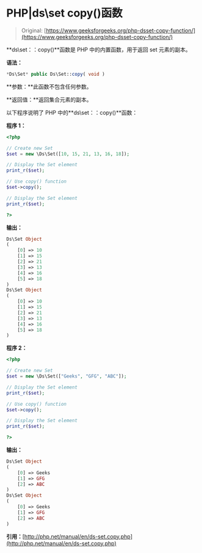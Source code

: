 # PHP|ds\set copy()函数

> Original: [https://www.geeksforgeeks.org/php-dsset-copy-function/](https://www.geeksforgeeks.org/php-dsset-copy-function/)

**ds\set：：copy()**函数是 PHP 中的内置函数，用于返回 set 元素的副本。

**语法：**

```php
*Ds\Set* public Ds\Set::copy( void )
```

**参数：**此函数不包含任何参数。

**返回值：**返回集合元素的副本。

以下程序说明了 PHP 中的**ds\set：：copy()**函数：

**程序 1：**

```php
<?php 

// Create new Set 
$set = new \Ds\Set([10, 15, 21, 13, 16, 18]); 

// Display the Set element 
print_r($set); 

// Use copy() function
$set->copy(); 

// Display the Set element 
print_r($set); 

?> 
```

**输出：**

```php
Ds\Set Object
(
    [0] => 10
    [1] => 15
    [2] => 21
    [3] => 13
    [4] => 16
    [5] => 18
)
Ds\Set Object
(
    [0] => 10
    [1] => 15
    [2] => 21
    [3] => 13
    [4] => 16
    [5] => 18
)

```

**程序 2：**

```php
<?php 

// Create new Set 
$set = new \Ds\Set(["Geeks", "GFG", "ABC"]); 

// Display the Set element 
print_r($set); 

// Use copy() function
$set->copy(); 

// Display the Set element 
print_r($set); 

?> 
```

**输出：**

```php
Ds\Set Object
(
    [0] => Geeks
    [1] => GFG
    [2] => ABC
)
Ds\Set Object
(
    [0] => Geeks
    [1] => GFG
    [2] => ABC
)

```

**引用：**[http://php.net/manual/en/ds-set.copy.php](http://php.net/manual/en/ds-set.copy.php)